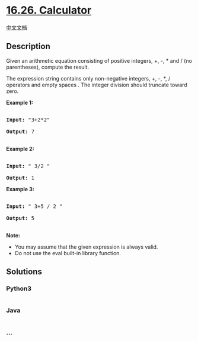 # [16.26. Calculator](https://leetcode-cn.com/problems/calculator-lcci)

[中文文档](/lcci/16.26.Calculator/README.md)

## Description
<p>Given an arithmetic equation consisting of positive integers, +, -, * and / (no paren&shy;theses), compute the result.</p>



<p>The expression string contains only non-negative integers, +, -, *, / operators and empty spaces . The integer division should truncate toward zero.</p>



<p><strong>Example&nbsp;1:</strong></p>



<pre>

<strong>Input: </strong>&quot;3+2*2&quot;

<strong>Output:</strong> 7

</pre>



<p><strong>Example 2:</strong></p>



<pre>

<strong>Input:</strong> &quot; 3/2 &quot;

<strong>Output:</strong> 1</pre>



<p><strong>Example 3:</strong></p>



<pre>

<strong>Input:</strong> &quot; 3+5 / 2 &quot;

<strong>Output:</strong> 5

</pre>



<p><strong>Note:</strong></p>



<ul>
	<li>You may assume that the given expression is always valid.</li>
	<li>Do not use the eval built-in library function.</li>
</ul>




## Solutions


<!-- tabs:start -->

### **Python3**

```python

```

### **Java**

```java

```

### **...**
```

```

<!-- tabs:end -->